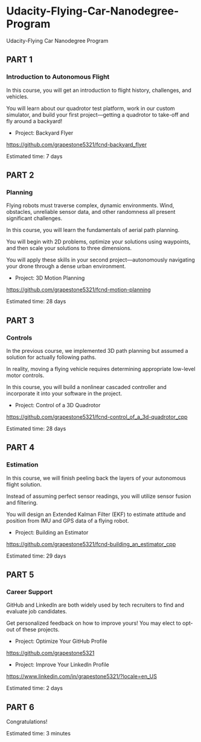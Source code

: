 # Udacity-Flying-Car-Nanodegree-Program
Udacity-Flying Car Nanodegree Program


## PART 1

### Introduction to Autonomous Flight

In this course, you will get an introduction to flight history, challenges, and vehicles. 

You will learn about our quadrotor test platform, work in our custom simulator, and build your first project—getting a quadrotor to take-off and fly around a backyard!

- Project: Backyard Flyer

https://github.com/grapestone5321/fcnd-backyard_flyer

Estimated time: 7 days


## PART 2

### Planning

Flying robots must traverse complex, dynamic environments. Wind, obstacles, unreliable sensor data, and other randomness all present significant challenges. 

In this course, you will learn the fundamentals of aerial path planning. 

You will begin with 2D problems, optimize your solutions using waypoints, and then scale your solutions to three dimensions. 

You will apply these skills in your second project—autonomously navigating your drone through a dense urban environment.

- Project: 3D Motion Planning

https://github.com/grapestone5321/fcnd-motion-planning

Estimated time: 28 days


## PART 3

### Controls

In the previous course, we implemented 3D path planning but assumed a solution for actually following paths. 

In reality, moving a flying vehicle requires determining appropriate low-level motor controls. 

In this course, you will build a nonlinear cascaded controller and incorporate it into your software in the project.

- Project: Control of a 3D Quadrotor

https://github.com/grapestone5321/fcnd-control_of_a_3d-quadrotor_cpp

Estimated time: 28 days


## PART 4

### Estimation

In this course, we will finish peeling back the layers of your autonomous flight solution. 

Instead of assuming perfect sensor readings, you will utilize sensor fusion and filtering. 

You will design an Extended Kalman Filter (EKF) to estimate attitude and position from IMU and GPS data of a flying robot.

- Project: Building an Estimator

https://github.com/grapestone5321/fcnd-building_an_estimator_cpp

Estimated time: 29 days

## PART 5

### Career Support

GitHub and LinkedIn are both widely used by tech recruiters to find and evaluate job candidates. 

Get personalized feedback on how to improve yours! You may elect to opt-out of these projects.

- Project: Optimize Your GitHub Profile

https://github.com/grapestone5321

- Project: Improve Your LinkedIn Profile

https://www.linkedin.com/in/grapestone5321/?locale=en_US

Estimated time: 2 days



## PART 6

Congratulations!

Estimated time: 3 minutes
